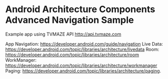 Android Architecture Components Advanced Navigation Sample
==============================================

Example app using TVMAZE API http://api.tvmaze.com

App Navigation: https://developer.android.com/guide/navigation
Live Data: https://developer.android.com/topic/libraries/architecture/livedata
Room: https://developer.android.com/topic/libraries/architecture/room
WorkManager: https://developer.android.com/topic/libraries/architecture/workmanager
Paging: https://developer.android.com/topic/libraries/architecture/paging.